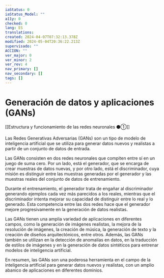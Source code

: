 ```yaml
---
iaStatus: 0
iaStatus_Model: ""
a11y: 0
checked: 0
lang: ES
translations: 
created: 2024-04-07T07:32:13.378Z
modified: 2024-05-04T20:36:22.213Z
supervisado: ""
ACCION: ""
ver_major: 0
ver_minor: 2
ver_rev: 4
nav_primary: []
nav_secondary: []
tags: []
---
```

# Generación de datos y aplicaciones (GANs)

[[Estructura y funcionamiento de las redes neuronales ⚫①]]

Las Redes Generativas Adversarias (GANs) son un tipo de modelo de inteligencia artificial que se utiliza para generar datos nuevos y realistas a partir de un conjunto de datos de entrada. 

Las GANs consisten en dos redes neuronales que compiten entre sí en un juego de suma cero. Por un lado, está el generador, que se encarga de crear muestras de datos nuevas, y por otro lado, está el discriminador, cuya misión es distinguir entre las muestras generadas por el generador y las muestras reales del conjunto de datos de entrenamiento. 

Durante el entrenamiento, el generador trata de engañar al discriminador generando ejemplos cada vez más parecidos a los reales, mientras que el discriminador intenta mejorar su capacidad de distinguir entre lo real y lo generado. Esta competencia entre las dos redes hace que el generador mejore progresivamente en la generación de datos realistas.

Las GANs tienen una amplia variedad de aplicaciones en diferentes campos, como la generación de imágenes realistas, la mejora de la resolución de imágenes, la creación de música, la generación de texto y la creación de diseños arquitectónicos, entre otros. Además, las GANs también se utilizan en la detección de anomalías en datos, en la traducción de estilos de imágenes y en la generación de datos sintéticos para entrenar modelos de inteligencia artificial. 

En resumen, las GANs son una poderosa herramienta en el campo de la inteligencia artificial para generar datos nuevos y realistas, con un amplio abanico de aplicaciones en diferentes dominios.
